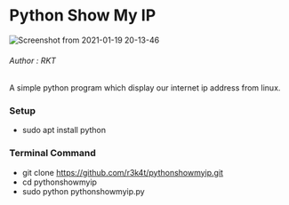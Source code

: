 # Python Show My IP 

![Screenshot from 2021-01-19 20-13-46](https://user-images.githubusercontent.com/69615463/105046567-74ba7080-5a93-11eb-8cb3-5a0a3b5f60e0.png)


<h6>Author : RKT</h6>


A simple python program which display our internet ip address from linux.


### Setup ###

+ sudo apt install python

### Terminal Command ###

+ git clone https://github.com/r3k4t/pythonshowmyip.git
+ cd pythonshowmyip
+ sudo python pythonshowmyip.py
